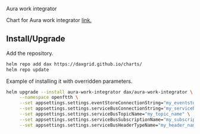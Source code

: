 Aura work integrator

Chart for Aura work integrator [link.](https://github.com/DAXGRID/aura-work-integrator)

## Install/Upgrade

Add the repository.

```sh
helm repo add dax https://daxgrid.github.io/charts/
helm repo update
```

Example of installing it with overridden parameters.

```sh
helm upgrade --install aura-work-integrator dax/aura-work-integrator \
     --namespace openftth \
     --set appsettings.settings.eventStoreConnectionString="my_eventstore_connection_string" \
     --set appsettings.settings.serviceBusConnectionString="my_servicebus_connection_string" \
     --set appsettings.settings.serviceBusTopicName="my_topic_name" \
     --set appsettings.settings.serviceBusSubscriptionName="my_subscription_name" \
     --set appsettings.settings.serviceBusHeaderTypeName="my_header_name"
```
